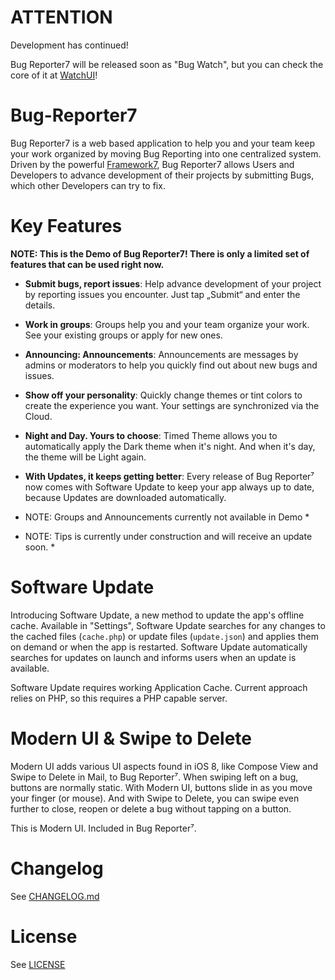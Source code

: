 ATTENTION
=========
Development has continued!

Bug Reporter7 will be released soon as "Bug Watch", but you can check the core of it at [WatchUI](http://github.com/SniperGER/Framework7-WatchUI)!

Bug-Reporter7
=============
Bug Reporter7 is a web based application to help you and your team keep your work organized by moving Bug Reporting into one centralized system.
Driven by the powerful [Framework7](http://github.com/nolimits4web/Framework7), Bug Reporter7 allows Users and Developers to advance development of their projects by submitting Bugs, which other Developers can try to fix.

Key Features
============
**NOTE: This is the Demo of Bug Reporter7! There is only a limited set of features that can be used right now.**

* **Submit bugs, report issues**: Help advance development of your project by reporting issues you encounter. Just tap „Submit“ and enter the details.
* **Work in groups**: Groups help you and your team organize your work. See your existing groups or apply for new ones.
* **Announcing: Announcements**: Announcements are messages by admins or moderators to help you quickly find out about new bugs and issues.
* **Show off your personality**: Quickly change themes or tint colors to create the experience you want. Your settings are synchronized via the Cloud.
* **Night and Day. Yours to choose**: Timed Theme allows you to automatically apply the Dark theme when it's night. And when it's day, the theme will be Light again.
* **With Updates, it keeps getting better**: Every release of Bug Reporter⁷ now comes with Software Update to keep your app always up to date, because Updates are downloaded automatically.

* NOTE: Groups and Announcements currently not available in Demo *
* NOTE: Tips is currently under construction and will receive an update soon. *

Software Update
===============
Introducing Software Update, a new method to update the app's offline cache.
Available in "Settings", Software Update searches for any changes to the cached files (```cache.php```) or update files (```update.json```) and applies them on demand or when the app is restarted.
Software Update automatically searches for updates on launch and informs users when an update is available.

Software Update requires working Application Cache. Current approach relies on PHP, so this requires a PHP capable server.

Modern UI & Swipe to Delete
===========================
Modern UI adds various UI aspects found in iOS 8, like Compose View and Swipe to Delete in Mail, to Bug Reporter⁷. When swiping left on a bug, buttons are normally static. With Modern UI, buttons slide in as you move your finger (or mouse). And with Swipe to Delete, you can swipe even further to close, reopen or delete a bug without tapping on a button.

This is Modern UI. Included in Bug Reporter⁷.


Changelog
=========
See [CHANGELOG.md](https://github.com/SniperGER/Bug-Reporter7/blob/master/CHANGELOG.md)

License
=======
See [LICENSE](https://github.com/SniperGER/Bug-Reporter7/blob/master/LICENSE)
